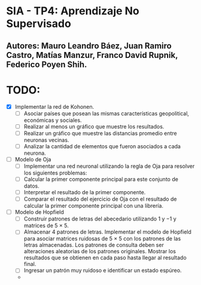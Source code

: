 # SIA - TP4: Aprendizaje No Supervisado

Autores: Mauro Leandro Báez, Juan Ramiro Castro, Matías Manzur, Franco David Rupnik, Federico Poyen Shih.
---
# TODO:

- [x] Implementar la red de Kohonen.
  - [ ] Asociar paı́ses que posean las mismas características geopolitical, económicas y sociales.
  - [ ] Realizar al menos un gráfico que muestre los resultados.
  - [ ] Realizar un gráfico que muestre las distancias promedio entre neuronas vecinas.
  - [ ] Analizar la cantidad de elementos que fueron asociados a cada neurona.

- [ ] Modelo de Oja
  - [ ] Implementar una red neuronal utilizando la regla de Oja para resolver los siguientes problemas:
  - [ ] Calcular la primer componente principal para este conjunto de datos.
  - [ ] Interpretar el resultado de la primer componente.
  - [ ] Comparar el resultado del ejercicio de Oja con el resultado de calcular la primer componente principal con una librerı́a.

- [ ] Modelo de Hopfield
  - [ ] Construir patrones de letras del abecedario utilizando 1 y −1 y matrices de 5 × 5.
  - [ ] Almacenar 4 patrones de letras. Implementar el modelo de Hopfield para asociar matrices ruidosas de 5 × 5 con los patrones de las letras almacenadas. Los patrones de consulta deben ser alteraciones aleatorias de los patrones originales. Mostrar los resultados que se obtienen en cada paso hasta llegar al resultado final.
  - [ ] Ingresar un patrón muy ruidoso e identificar un estado espúreo.
  - 